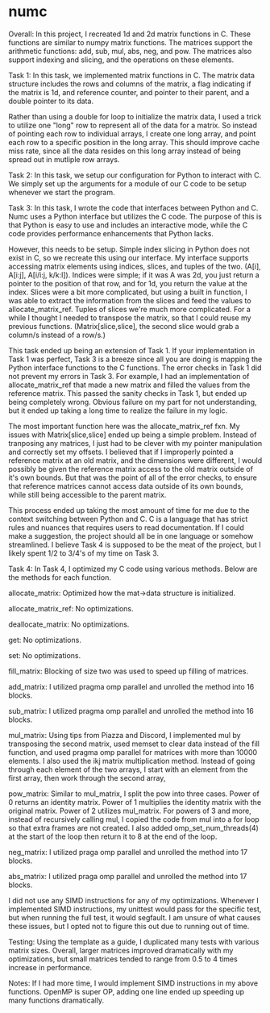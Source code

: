 # numc

Overall: In this project, I recreated 1d and 2d matrix functions in C.  These functions are similar to numpy matrix functions.  The matrices support the arithmetic functions: add, sub, mul, abs, neg, and pow.  The matrices also support indexing and slicing, and the operations on these elements.

Task 1:  In this task, we implemented matrix functions in C.  The matrix data structure includes the rows and columns of the matrix, a flag indicating if the matrix is 1d, and reference counter, and pointer to their parent, and a double pointer to its data.

Rather than using a double for loop to initialize the matrix data, I used a trick to utilize one "long" row to represent all of the data for a matrix.  So instead of pointing each row to individual arrays, I create one long array, and point each row to a specific position in the long array.  This should improve cache miss rate, since all the data resides on this long array instead of being spread out in mutliple row arrays.

Task 2: In this task, we setup our configuration for Python to interact with C.  We simply set up the arguments for a module of our C code to be setup whenever we start the program.

Task 3: In this task, I wrote the code that interfaces between Python and C.  Numc uses a Python interface but utilizes the C code.  The purpose of this is that Python is easy to use and includes an interactive mode, while the C code provides performance enhancements that Python lacks.

However, this needs to be setup.  Simple index slicing in Python does not exist in C, so we recreate this using our interface.  My interface supports accessing matrix elements using indices, slices, and tuples of the two.  (A[i], A[i:j], A[i/i:j, k/k:l]).  Indices were simple; if it was A was 2d, you just return a pointer to the position of that row, and for 1d, you return the value at the index.  Slices were a bit more complicated, but using a built in function, I was able to extract the information from the slices and feed the values to allocate_matrix_ref.  Tuples of slices we're much more complicated.  For a while I thought I needed to transpose the matrix, so that I could reuse my previous functions.  (Matrix[slice,slice], the second slice would grab a column/s instead of a row/s.)

This task ended up being an extension of Task 1.  If your implementation in Task 1 was perfect, Task 3 is a breeze since all you are doing is mapping the Python interface functions to the C functions.  The error checks in Task 1 did not prevent my errors in Task 3.  For example, I had an implementation of allocate_matrix_ref that made a new matrix and filled the values from the reference matrix.  This passed the sanity checks in Task 1, but ended up being completely wrong.  Obvious failure on my part for not understanding, but it ended up taking a long time to realize the failure in my logic.  

The most important function here was the allocate_matrix_ref fxn.  My issues with Matrix[slice,slice] ended up being a simple problem.  Instead of tranposing any matrices, I just had to be clever with my pointer manipulation and correctly set my offsets.  I believed that if I improperly pointed a reference matrix at an old matrix, and the dimensions were different, I would possibly be given the reference matrix access to the old matrix outside of it's own bounds.  But that was the point of all of the error checks, to ensure that reference matrices cannot access data outside of its own bounds, while still being accessible to the parent matrix.

This process ended up taking the most amount of time for me due to the context switching between Python and C.  C is a language that has strict rules and nuances that requires users to read documentation.  If I could make a suggestion, the project should all be in one language or somehow streamlined.  I believe Task 4 is supposed to be the meat of the project, but I likely spent 1/2 to 3/4's of my time on Task 3.  

Task 4:  In Task 4, I optimized my C code using various methods.  Below are the methods for each function.

allocate_matrix: Optimized how the mat->data structure is initialized.

allocate_matrix_ref: No optimizations.

deallocate_matrix: No optimizations.

get: No optimizations.

set: No optimizations.

fill_matrix: Blocking of size two was used to speed up filling of matrices.

add_matrix: I utilized pragma omp parallel and unrolled the method into 16 blocks.

sub_matrix:  I utilized pragma omp parallel and unrolled the method into 16 blocks.

mul_matrix: Using tips from Piazza and Discord, I implemented mul by transposing the second matrix, used memset to clear data instead of the fill function, and used pragma omp parallel for matrices with more than 10000 elements.  I also used the ikj matrix multiplication method.  Instead of going through each element of the two arrays, I start with an element from the first array, then work through the second array,

pow_matrix: Similar to mul_matrix, I split the pow into three cases.  Power of 0 returns an identity matrix.  Power of 1 multiplies the identity matrix with the original matrix.  Power of 2 utilizes mul_matrix.  For powers of 3 and more, instead of recursively calling mul, I copied the code from mul into a for loop so that extra frames are not created.  I also added omp_set_num_threads(4) at the start of the loop then return it to 8 at the end of the loop. 

neg_matrix: I utilized praga omp parallel and unrolled the method into 17 blocks.

abs_matrix: I utilized praga omp parallel and unrolled the method into 17 blocks.

I did not use any SIMD instructions for any of my optimizations.  Whenever I implemented SIMD instructions, my unittest would pass for the specific test, but when running the full test, it would segfault.  I am unsure of what causes these issues, but I opted not to figure this out due to running out of time.

Testing:  Using the template as a guide, I duplicated many tests with various matrix sizes.  Overall, larger matrices improved dramatically with my optimizations, but small matrices tended to range from 0.5 to 4 times increase in performance.  

Notes:  If I had more time, I would implement SIMD instructions in my above functions.  OpenMP is super OP, adding one line ended up speeding up many functions dramatically.



